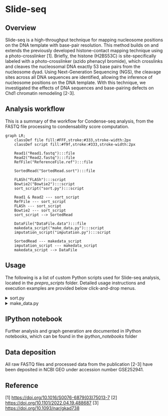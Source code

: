 # Slide-seq

## Overview

Slide-seq is a high-throughput technique for mapping nucleosome positions on the DNA template with base-pair resolution. This method builds on and extends the previously developed histone-contact mapping technique using a photo-crosslinker [1]. Briefly, the histone (H2BS53C) is site-specifically labeled with a photo-crosslinker (azido phenacyl bromide), which crosslinks and cleaves the nucleosomal DNA exactly 53 base pairs from the nucleosome dyad. Using Next-Generation Sequencing (NGS), the cleavage sites across all DNA sequences are identified, allowing the inference of nucleosome positions on the DNA template. With this technique, we investigated the effects of DNA sequences and base-pairing defects on Chd1 chromatin remodeling [2-3].


## Analysis workflow
This is a summary of the workflow for Condense-seq analysis, from the FASTQ file processing to condensability score computation.

```mermaid
graph LR;
    classDef file fill:#FFF,stroke:#333,stroke-width:2px
    classDef script fill:#f9f,stroke:#333,stroke-width:2px

    Read1("Read1.fastq"):::file
    Read2("Read2.fastq"):::file
    RefFile("ReferenceFile.ref"):::file

    SortedRead("SortedRead.sort"):::file

    FLASh("FLASh"):::script
    Bowtie2("Bowtie2"):::script
    sort_script("sort.py"):::script

    Read1 & Read2 --- sort_script
    RefFile --- sort_script
    FLASh --- sort_script
    Bowtie2 --- sort_script
    sort_script --> SortedRead

    DataFile("DataFile.data"):::file
    makedata_script("make_data.py"):::script
    imputation_script("imputation.py"):::script

    SortedRead --- makedata_script
    imputation_script --- makedata_script
    makedata_script --> DataFile

```

## Usage
The following is a list of custom Python scripts used for Slide-seq analysis, located in the *prepro_scripts* folder. Detailed usage instructions and execution examples are provided below click-and-drop menus.

<details>
<summary> sort.py </summary>

Sort the reads in the FASTQ files based on the reference sequences and identify the cleavage locations.

  ```
  python sort.py Read1.fastq Read2.fastq ReferenceFile.ref -o out_fname
  ```

</details>


<details>
<summary> make_data.py </summary>

Map the cleavage locations onto the top and bottom strands of the DNA template, and impute missing data to infer nucleosome dyad positions.

  ```
  python make_data.py SortedRead.sort -x ReferenceFile.ref --fill linear -o out_fname
  ```

</details>


## IPython notebook
Further analysis and graph generation are documented in IPython notebooks, which can be found in the *ipython_notebooks* folder

## Data deposition
All raw FASTQ files and processed data from the publication [2-3] have been deposited in NCBI GEO under accession number GSE252941.

## Reference

[1] https://doi.org/10.1016/S0076-6879(03)75013-7
[2] https://doi.org/10.1101/2022.04.19.488687
[3] https://doi.org/10.1093/nar/gkad738
